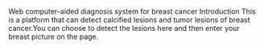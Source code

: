 Web computer-aided diagnosis system for breast cancer
Introduction
This is a platform that can detect calcified lesions and tumor lesions of breast cancer.You can choose to detect the lesions here and then enter your breast picture on the page.
